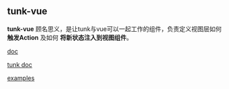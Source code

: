 ## tunk-vue


**tunk-vue** 顾名思义，是让tunk与vue可以一起工作的组件，负责定义视图层如何 **触发Action** 及如何 **将新状态注入到视图组件**。


[doc](https://github.com/tunkjs/gitbook-tunkjs/blob/master/doc/plugins/tunk-vue.md)

[tunk doc](https://github.com/tunkjs/gitbook-tunkjs)

[examples](https://github.com/tunkjs/examples)

